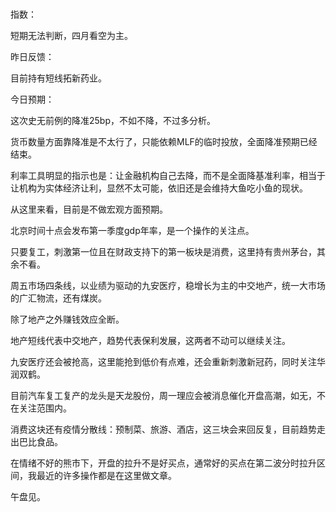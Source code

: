 # 


指数：

短期无法判断，四月看空为主。

昨日反馈：

目前持有短线拓新药业。

今日预期：

这次史无前例的降准25bp，不如不降，不过多分析。

货币数量方面靠降准是不太行了，只能依赖MLF的临时投放，全面降准预期已经结束。

利率工具明显的指示也是：让金融机构自己去降，而不是全面降基准利率，相当于让机构为实体经济让利，显然不太可能，依旧还是会维持大鱼吃小鱼的现状。

从这里来看，目前是不做宏观方面预期。

北京时间十点会发布第一季度gdp年率，是一个操作的关注点。

只要复工，刺激第一位且在财政支持下的第一板块是消费，这里持有贵州茅台，其余不看。

周五市场四条线，以业绩为驱动的九安医疗，稳增长为主的中交地产，统一大市场的广汇物流，还有煤炭。

除了地产之外赚钱效应全断。

地产短线代表中交地产，趋势代表保利发展，这两者不动可以继续关注。

九安医疗还会被抢高，这里能抢到低价有点难，还会重新刺激新冠药，同时关注华润双鹤。

目前汽车复工复产的龙头是天龙股份，周一理应会被消息催化开盘高潮，如无，不在关注范围内。

消费这块还有疫情分散线：预制菜、旅游、酒店，这三块会来回反复，目前趋势走出巴比食品。

在情绪不好的熊市下，开盘的拉升不是好买点，通常好的买点在第二波分时拉升区间，我最近的许多操作都是在这里做文章。

午盘见。